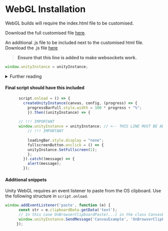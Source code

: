 # WebGL Installation

WebGL builds will require the index.html file to be customised.

Download the full customised file [here](downloads/index.html).

An additional .js file to be included next to the customised html file. Download the .js file [here](downloads/waxjs.js)

> **Ensure that this line is added to make websockets work.**

```js
window.unityInstance = unityInstance;
```

<details>

<summary>Further reading</summary>

WebAssembly for [security](https://webassembly.org/docs/security/) purposes does not have Networking-Capabilities.

Read more here: (https://webassembly.org/docs/security/)

</details>

#### Final script should have this included

```js
      script.onload = () => {
        createUnityInstance(canvas, config, (progress) => {
          progressBarFull.style.width = 100 * progress + "%";
          }).then((unityInstance) => {
	  
	  // !!! IMPORTANT
	  window.unityInstance = unityInstance; // <-- THIS LINE MUST BE ADDED TO ENSURE WEBSOCKETS WORK!!!
          // !!! IMPORTANT
	  
          loadingBar.style.display = "none";
          fullscreenButton.onclick = () => {
          unityInstance.SetFullscreen(1);
          };
        }).catch((message) => {
          alert(message);
        });
```

#### Additional snippets

Unity WebGL requires an event listener to paste from the OS clipboard. Use the following structure in `script.onload`.

```js
window.addEventListener('paste', function (e) {
      const str = e.clipboardData.getData('text');
      // In this case OnBrowserClipboardPaste(...) in the class CanvasExample is called while passing str as parameter
      window.unityInstance.SendMessage('CanvasExample', 'OnBrowserClipboardPaste', str);
     });
```
